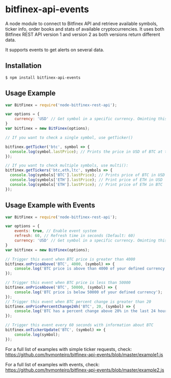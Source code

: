 # bitfinex-api-events

A node module to connect to Bitfinex API and retrieve available symbols, ticker info, order books and stats of available cryptocurrencies.
It uses both Bitfinex REST API version 1 and version 2 as both versions return different data.

It supports events to get alerts on several data.

## Installation

```console
$ npm install bitfinex-api-events
```

## Usage Example
```js
var BitFinex = require('node-bitfinex-rest-api');

var options = {
	currency: 'USD' // Get symbol in a specific currency. Ominting this, will require you to specify a trading pair (ex: BTCUSD) instead.
}
var bitfinex = new BitFinex(options);

// If you want to check a single symbol, use getTicker()

bitfinex.getTicker('btc', symbol => {
  console.log(symbol.lastPrice); // Prints the price in USD of BTC at the moment.
});

// If you want to check multiple symbols, use multi():
bitfinex.getTickers('btc,eth,ltc', symbols => {
  console.log(symbols['BTC'].lastPrice); // Prints price of BTC in USD
  console.log(symbols['ETH'].lastPrice); // Print price of ETH in USD
  console.log(symbols['ETH'].lastPrice); // Print price of ETH in BTC
});
```
## Usage Example with Events

```js
var BitFinex = require('node-bitfinex-rest-api');

var options = {
	events: true, // Enable event system
	refresh: 60, // Refresh time in seconds (Default: 60)
	currency: 'USD' // Get symbol in a specific currency. Ominting this, will require you to specify a trading pair (ex: BTCUSD) instead.
}
var bitfinex = new BitFinex(options);

// Trigger this event when BTC price is greater than 4000
bitfinex.onPriceAbove('BTC', 4000, (symbol) => {
	console.log('BTC price is above than 4000 of your defined currency');
});

// Trigger this event when BTC price is less than 50000
bitfinex.onPriceAbove('BTC', 50000, (symbol) => {
	console.log('BTC price is below 50000 of your defined currency');
});
// Trigger this event when BTC percent change is greater than 20
bitfinex.onPricePercentChange24h('BTC', 20, (symbol) => {
	console.log('BTC has a percent change above 20% in the last 24 hours');
});

// Trigger this event every 60 seconds with information about BTC
bitfinex.onTickerUpdate('BTC', (symbol) => {
	console.log(symbol);
});
```
For a full list of examples with simple ticker requests, check: https://github.com/hvmonteiro/bitfinex-api-events/blob/master/example1.js  
  
For a full list of examples with events, check: https://github.com/hvmonteiro/bitfinex-api-events/blob/master/example2.js  


